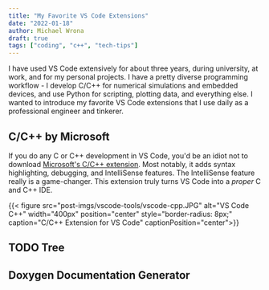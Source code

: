 ```yaml
---
title: "My Favorite VS Code Extensions"
date: "2022-01-18"
author: Michael Wrona
draft: true
tags: ["coding", "c++", "tech-tips"]
---
```


I have used VS Code extensively for about three years, during university, at work, and for my personal projects. I have a pretty diverse programming workflow - I develop C/C++ for numerical simulations and embedded devices, and use Python for scripting, plotting data, and everything else. I wanted to introduce my favorite VS Code extensions that I use daily as a professional engineer and tinkerer.

## C/C++ by Microsoft

If you do any C or C++ development in VS Code, you'd be an idiot not to download [Microsoft's C/C++ extension](https://marketplace.visualstudio.com/items?itemName=ms-vscode.cpptools). Most notably, it adds syntax highlighting, debugging, and IntelliSense features. The IntelliSense feature really is a game-changer. This extension truly turns VS Code into a *proper* C and C++ IDE.

{{< figure src="post-imgs/vscode-tools/vscode-cpp.JPG" alt="VS Code C++" width="400px" position="center" style="border-radius: 8px;" caption="C/C++ Extension for VS Code" captionPosition="center">}}

## TODO Tree

## Doxygen Documentation Generator

## 

